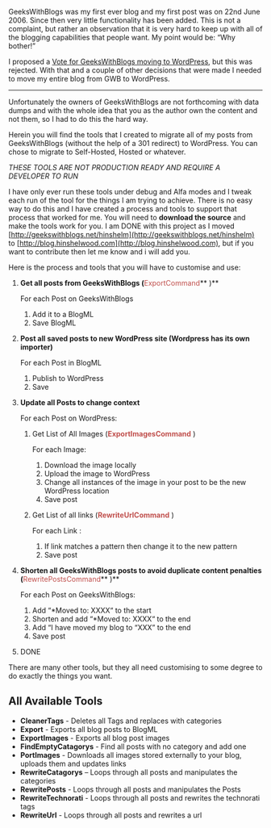 
GeeksWithBlogs was my first ever blog and my first post was on 22nd June 2006\. Since then very little functionality has been added. This is not a complaint, but rather an observation that it is very hard to keep up with all of the blogging capabilities that people want. My point would be: “Why bother!”

I proposed a [Vote for GeeksWithBlogs moving to WordPress](http://geekswithblogs.uservoice.com/forums/57394-suggestions-for-the-community/suggestions/1494319-move-to-wordpress-as-a-platform?ref=title), but this was rejected. With that and a couple of other decisions that were made I needed to move my entire blog from GWB to WordPress.

* * *

Unfortunately the owners of GeeksWithBlogs are not forthcoming with data dumps and with the whole idea that you as the author own the content and not them, so I had to do this the hard way.

Herein you will find the tools that I created to migrate all of my posts from GeeksWithBlogs (without the help of a 301 redirect) to WordPress. You can chose to migrate to Self-Hosted, Hosted or whatever.

*THESE TOOLS ARE NOT PRODUCTION READY AND REQUIRE A DEVELOPER TO RUN*

I have only ever run these tools under debug and Alfa modes and I tweak each run of the tool for the things I am trying to achieve. There is no easy way to do this and I have created a process and tools to support that process that worked for me. You will need to **download the source** and make the tools work for you. I am DONE with this project as I moved [http://geekswithblogs.net/hinshelm](http://geekswithblogs.net/hinshelm) to [http://blog.hinshelwood.com](http://blog.hinshelwood.com), but if you want to contribute then let me know and i will add you.

Here is the process and tools that you will have to customise and use:

1.  **Get all posts from GeeksWithBlogs (**<span style="color: #c0504d;">ExportCommand</span>** )**

    For each Post on GeeksWithBlogs

    1.  Add it to a BlogML
    2.  Save BlogML
2.  **Post all saved posts to new WordPress site (Wordpress has its own importer)**

    For each Post in BlogML

    1.  Publish to WordPress
    2.  Save
3.  **Update all Posts to change context**

    For each Post on WordPress:

    1.  Get List of All Images (**<span style="color: #c0504d;">ExportImagesCommand</span>** )

        For each Image:

        1.  Download the image locally
        2.  Upload the image to WordPress
        3.  Change all instances of the image in your post to be the new WordPress location
        4.  Save post
    2.  Get List of all links (**<span style="color: #c0504d;">RewriteUrlCommand</span>** )

        For each Link :

        1.  If link matches a pattern then change it to the new pattern
        2.  Save post
4.  **Shorten all GeeksWithBlogs posts to avoid duplicate content penalties (**<span style="color: #c0504d;">RewritePostsCommand</span>** )**

    For each Post on GeeksWithBlogs:

    1.  Add “*Moved to: XXXX“ to the start
    2.  Shorten and add “*Moved to: XXXX“ to the end
    3.  Add “I have moved my blog to “XXX” to the end
    4.  Save post
5.  DONE

There are many other tools, but they all need customising to some degree to do exactly the things you want.

## All Available Tools

*   **CleanerTags** - Deletes all Tags and replaces with categories
*   **Export** - Exports all blog posts to BlogML
*   **ExportImages** - Exports all blog post images
*   **FindEmptyCatagorys** - Find all posts with no category and add one
*   **PortImages** - Downloads all images stored externally to your blog, uploads them and updates links
*   **RewriteCatagorys** – Loops through all posts and manipulates the categories
*   **RewritePosts** - Loops through all posts and manipulates the Posts
*   **RewriteTechnorati** - Loops through all posts and rewrites the technorati tags
*   **RewriteUrl** - Loops through all posts and rewrites a url
